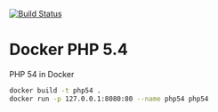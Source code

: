 [![Build Status](https://travis-ci.org/thomaslorentsen/docker-php-54.svg?branch=master)](https://travis-ci.org/thomaslorentsen/docker-php-54)
# Docker PHP 5.4
PHP 54 in Docker


```bash
docker build -t php54 .
docker run -p 127.0.0.1:8080:80 --name php54 php54
```